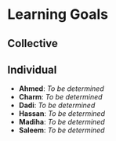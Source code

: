 # Learning Goals

## Collective

## Individual

- **Ahmed**: *To be determined*
- **Charm**: *To be determined*
- **Dadi**: *To be determined*
- **Hassan**: *To be determined*
- **Madiha**: *To be determined*
- **Saleem**: *To be determined*
